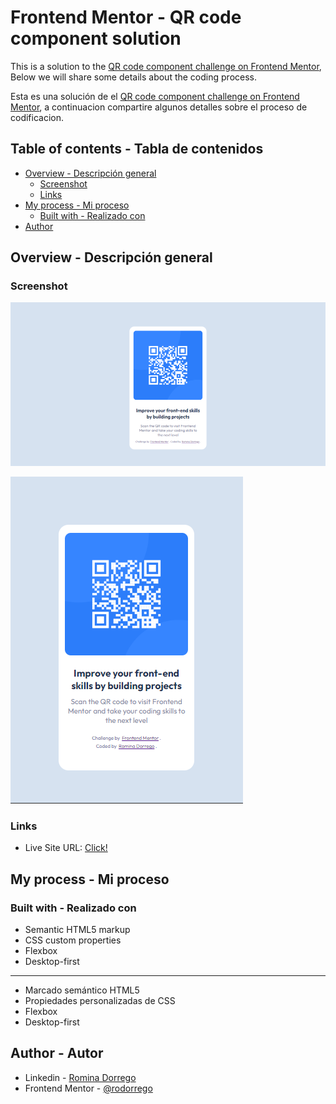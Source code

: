 # Frontend Mentor - QR code component solution

This is a solution to the [QR code component challenge on Frontend Mentor](https://www.frontendmentor.io/challenges/qr-code-component-iux_sIO_H), Below we will share some details about the coding process.

Esta es una solución de el [QR code component challenge on Frontend Mentor](https://www.frontendmentor.io/challenges/qr-code-component-iux_sIO_H), a continuacion compartire algunos detalles sobre el proceso de codificacion.

## Table of contents - Tabla de contenidos

- [Overview - Descripción general](#overview)
  - [Screenshot](#screenshot)
  - [Links](#links)
- [My process - Mi proceso](#my-process)
  - [Built with - Realizado con](#built-with)
- [Author](#author)

## Overview - Descripción general

### Screenshot

![Desktop](image.png)

![Mobile](image-1.png)

### Links

- Live Site URL: [Click!](rodorrego.github.io)

## My process - Mi proceso

### Built with - Realizado con

- Semantic HTML5 markup
- CSS custom properties
- Flexbox
- Desktop-first
_________________________________
- Marcado semántico HTML5
- Propiedades personalizadas de CSS
- Flexbox
- Desktop-first

## Author - Autor

- Linkedin - [Romina Dorrego](https://www.linkedin.com/in/rominadorrego/)
- Frontend Mentor - [@rodorrego](https://www.frontendmentor.io/profile/rodorrego)
